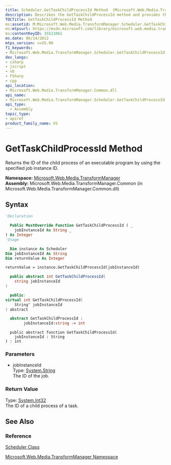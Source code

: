 ```yaml
---
title: Scheduler.GetTaskChildProcessId Method  (Microsoft.Web.Media.TransformManager)
description: Describes the GetTaskChildProcessId method and provides the method's namespace, assembly, syntax, parameters, return value, and references.
TOCTitle: GetTaskChildProcessId Method
ms:assetid: M:Microsoft.Web.Media.TransformManager.Scheduler.GetTaskChildProcessId(System.String)
ms:mtpsurl: https://msdn.microsoft.com/library/microsoft.web.media.transformmanager.scheduler.gettaskchildprocessid(v=VS.90)
ms:contentKeyID: 35521061
ms.date: 06/14/2012
mtps_version: v=VS.90
f1_keywords:
- Microsoft.Web.Media.TransformManager.Scheduler.GetTaskChildProcessId
dev_langs:
- csharp
- jscript
- vb
- FSharp
- cpp
api_location:
- Microsoft.Web.Media.TransformManager.Common.dll
api_name:
- Microsoft.Web.Media.TransformManager.Scheduler.GetTaskChildProcessId
api_type:
  - Assembly
topic_type:
- apiref
product_family_name: VS
---
```


# GetTaskChildProcessId Method

Returns the ID of the child process of an executable program by using the specified job instance ID.

**Namespace:**  [Microsoft.Web.Media.TransformManager](microsoft-web-media-transformmanager-namespace.md)  
**Assembly:**  Microsoft.Web.Media.TransformManager.Common (in Microsoft.Web.Media.TransformManager.Common.dll)

## Syntax

```vb
'Declaration

  Public MustOverride Function GetTaskChildProcessId ( _
    jobInstanceId As String _
) As Integer
'Usage

  Dim instance As Scheduler
Dim jobInstanceId As String
Dim returnValue As Integer

returnValue = instance.GetTaskChildProcessId(jobInstanceId)
```

```csharp
  public abstract int GetTaskChildProcessId(
    string jobInstanceId
)
```

```cpp
  public:
virtual int GetTaskChildProcessId(
    String^ jobInstanceId
) abstract
```

``` fsharp
  abstract GetTaskChildProcessId : 
        jobInstanceId:string -> int 
```

```jscript
  public abstract function GetTaskChildProcessId(
    jobInstanceId : String
) : int
```

### Parameters

  - jobInstanceId  
    Type: [System.String](https://msdn.microsoft.com/library/s1wwdcbf)  
    The ID of the job.  

### Return Value

Type: [System.Int32](https://msdn.microsoft.com/library/td2s409d)  
The ID of a child process of a task.  

## See Also

### Reference

[Scheduler Class](scheduler-class-microsoft-web-media-transformmanager.md)

[Microsoft.Web.Media.TransformManager Namespace](microsoft-web-media-transformmanager-namespace.md)
